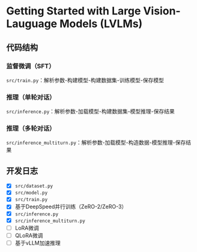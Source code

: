 # Getting Started with Large Vision-Lauguage Models (LVLMs)

## 代码结构

### 监督微调（SFT）
`src/train.py`：解析参数-构建模型-构建数据集-训练模型-保存模型

### 推理（单轮对话）
`src/inference.py`：解析参数-加载模型-构建数据集-模型推理-保存结果

### 推理（多轮对话）
`src/inference_multiturn.py`：解析参数-加载模型-构造数据-模型推理-保存结果

## 开发日志

+ [x] `src/dataset.py`
+ [x] `src/model.py`
+ [x] `src/train.py`
+ [x] 基于DeepSpeed并行训练（ZeRO-2/ZeRO-3）
+ [x] `src/inference.py`
+ [x] `src/inference_multiturn.py`
+ [ ] LoRA微调
+ [ ] QLoRA微调
+ [ ] 基于vLLM加速推理
